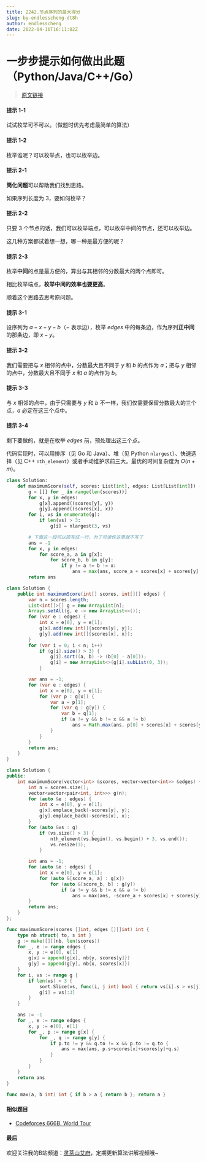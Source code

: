 ```yaml
---
title: 2242.节点序列的最大得分
slug: by-endlesscheng-dt8h
author: endlesscheng
date: 2022-04-16T16:11:02Z
---
```

# 一步步提示如何做出此题（Python/Java/C++/Go）
 
> [原文链接](https://leetcode.cn/problems/maximum-score-of-a-node-sequence/solution/by-endlesscheng-dt8h)
#### 提示 1-1

试试枚举可不可以。（做题时优先考虑最简单的算法）

#### 提示 1-2

枚举谁呢？可以枚举点，也可以枚举边。

#### 提示 2-1

**简化问题**可以帮助我们找到思路。

如果序列长度为 $3$，要如何枚举？

#### 提示 2-2

只要 $3$ 个节点的话，我们可以枚举端点，可以枚举中间的节点，还可以枚举边。

这几种方案都试着想一想，哪一种是最方便的呢？

#### 提示 2-3

枚举**中间**的点是最方便的，算出与其相邻的分数最大的两个点即可。

相比枚举端点，**枚举中间的效率也要更高**。

顺着这个思路去思考原问题。

#### 提示 3-1

设序列为 $a-x-y-b$（$-$ 表示边），枚举 $\textit{edges}$ 中的每条边，作为序列**正中间**的那条边，即 $x-y$。

#### 提示 3-2

我们需要把与 $x$ 相邻的点中，分数最大且不同于 $y$ 和 $b$ 的点作为 $a$；把与 $y$ 相邻的点中，分数最大且不同于 $x$ 和 $a$ 的点作为 $b$。

#### 提示 3-3

与 $x$ 相邻的点中，由于只需要与 $y$ 和 $b$ 不一样，我们仅需要保留分数最大的三个点，$a$ 必定在这三个点中。

#### 提示 3-4

剩下要做的，就是在枚举 $\textit{edges}$ 前，预处理出这三个点。

代码实现时，可以用排序（见 Go 和 Java）、堆（见 Python `nlargest`）、快速选择（见 C++ `nth_element`）或者手动维护求前三大。最优的时间复杂度为 $O(n+m)$。

```Python [sol1-Python3]
class Solution:
    def maximumScore(self, scores: List[int], edges: List[List[int]]) -> int:
        g = [[] for _ in range(len(scores))]
        for x, y in edges:
            g[x].append((scores[y], y))
            g[y].append((scores[x], x))
        for i, vs in enumerate(g):
            if len(vs) > 3: 
                g[i] = nlargest(3, vs)

        # 下面这一段可以简写成一行，为了可读性这里就不写了
        ans = -1
        for x, y in edges:
            for score_a, a in g[x]:
                for score_b, b in g[y]:
                    if y != a != b != x:
                        ans = max(ans, score_a + scores[x] + scores[y] + score_b)
        return ans
```

```java [sol1-Java]
class Solution {
    public int maximumScore(int[] scores, int[][] edges) {
        var n = scores.length;
        List<int[]>[] g = new ArrayList[n];
        Arrays.setAll(g, e -> new ArrayList<>());
        for (var e : edges) {
            int x = e[0], y = e[1];
            g[x].add(new int[]{scores[y], y});
            g[y].add(new int[]{scores[x], x});
        }
        for (var i = 0; i < n; i++)
            if (g[i].size() > 3) {
                g[i].sort((a, b) -> (b[0] - a[0]));
                g[i] = new ArrayList<>(g[i].subList(0, 3));
            }

        var ans = -1;
        for (var e : edges) {
            int x = e[0], y = e[1];
            for (var p : g[x]) {
                var a = p[1];
                for (var q : g[y]) {
                    var b = q[1];
                    if (a != y && b != x && a != b)
                        ans = Math.max(ans, p[0] + scores[x] + scores[y] + q[0]);
                }
            }
        }
        return ans;
    }
}
```

```C++ [sol1-C++]
class Solution {
public:
    int maximumScore(vector<int> &scores, vector<vector<int>> &edges) {
        int n = scores.size();
        vector<vector<pair<int, int>>> g(n);
        for (auto &e : edges) {
            int x = e[0], y = e[1];
            g[x].emplace_back(-scores[y], y);
            g[y].emplace_back(-scores[x], x);
        }
        for (auto &vs : g)
            if (vs.size() > 3) {
                nth_element(vs.begin(), vs.begin() + 3, vs.end());
                vs.resize(3);
            }

        int ans = -1;
        for (auto &e : edges) {
            int x = e[0], y = e[1];
            for (auto &[score_a, a] : g[x])
                for (auto &[score_b, b] : g[y])
                    if (a != y && b != x && a != b)
                        ans = max(ans, -score_a + scores[x] + scores[y] - score_b);
        }
        return ans;
    }
};
```

```go [sol1-Go]
func maximumScore(scores []int, edges [][]int) int {
	type nb struct{ to, s int }
	g := make([][]nb, len(scores))
	for _, e := range edges {
		x, y := e[0], e[1]
		g[x] = append(g[x], nb{y, scores[y]})
		g[y] = append(g[y], nb{x, scores[x]})
	}
	for i, vs := range g {
		if len(vs) > 3 {
			sort.Slice(vs, func(i, j int) bool { return vs[i].s > vs[j].s })
			g[i] = vs[:3]
		}
	}

	ans := -1
	for _, e := range edges {
		x, y := e[0], e[1]
		for _, p := range g[x] {
			for _, q := range g[y] {
				if p.to != y && q.to != x && p.to != q.to {
					ans = max(ans, p.s+scores[x]+scores[y]+q.s)
				}
			}
		}
	}
	return ans
}

func max(a, b int) int { if b > a { return b }; return a }
```

#### 相似题目

- [Codeforces 666B. World Tour](https://codeforces.com/problemset/problem/666/B)

#### 最后

欢迎关注我的B站频道：[灵茶山艾府](https://space.bilibili.com/206214)，定期更新算法讲解视频哦~

